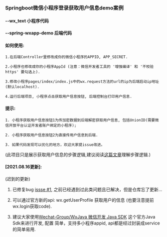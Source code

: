 ### Springboot微信小程序登录获取用户信息demo案例

#### --wx_text 小程序代码
#### --spring-wxapp-demo  后端代码

#### 如何使用:

    1.在后端Controller里修改成你的微信小程序的APPID, APP_SECRET.
    
    2.小程序也修改成你的小程序AppId (注意：微信开发者工具的 '增强编译' 和 '不校验https' 要勾选上).
    
    3.修改小程序pages/index/index.js中的wx.request方法的url的ip为后端启动ip地址 (默认localhost).
    
    4.运行后端项目, 小程序点击获取用户信息按钮, 后端控制台打印用户信息.
    
#### 提示:

    1. 小程序获取用户信息按钮1为传加密数据到后端解密获取用户信息, 包括UnionID(需要微信开放平台认证开发者账户绑定的小程序);
    
    2. 小程序获取用户信息按钮2为直接传用户信息到后端.

    3. 如果代码发现可以优化的地方，欢迎大家提issue改进。

  (此项目只是展示获取用户信息的步骤逻辑,建议阅读[这篇文章](https://blog.csdn.net/qq_41971087/article/details/82630612)理解步骤逻辑.)
 

#### [2021.08.16更新]:

   (迟到的更新)
   
   1. 已修复bug [issse #1](https://github.com/pjqdyd/Spring-wxapp-login/issues/1), 之前已经遇到过此类问题且已解决，但是仓库忘了更新...

   2. 可以通过官方新的api: wx.getUserProfile 获取用户的信息 (也要注意提前wx.login获取code).

   3. 建议大家使用[Wechat-Group/WxJava 微信开发 Java SDK](https://github.com/Wechat-Group/WxJava) 这个官方Java Sdk来进行开发, 配置
      简单，支持多小程序appid, api都是经过封装成service的简单易用.
